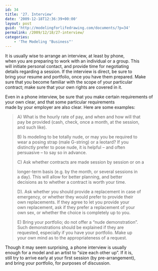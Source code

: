 ```yaml
---
id: 34
title: '27. Interview'
date: '2009-12-18T12:36:39+00:00'
layout: post
guid: 'http://modelingforlifedrawing.com/documents/?p=34'
permalink: /2009/12/18/27-interview/
categories:
    - 'The Modeling "Business"'
---
```


It is usually wise to arrange an interview, at least by phone,  
when you are preparing to work with an individual or a group. This  
will initiate personal contact, and provide time for negotiating  
details regarding a session. If the interview is direct, be sure to  
bring your resume and portfolio, once you have them prepared. Make  
sure that you become familiar with the scope of your particular  
contract; make sure that your own rights are covered in it.

Even in a phone interview, be sure that you make certain requirements of your own clear, and that some particular requirements  
made by your employer are also clear. Here are some examples:

> A) What is the hourly rate of pay, and when and how will that  
> pay be provided (cash, check, once a month, at the session,  
> and such like).
> 
> B) Is modeling to be totally nude, or may you be required to  
> wear a posing strap (male G-string) or a leotard? If you  
> distinctly prefer to pose nude, it is helpful – and often  
> persuasive – to say so in advance.
> 
> C) Ask whether contracts are made session by session or on a
> 
> longer-term basis (e.g. by the month, or several sessions in  
> a day). This will allow for better planning, and better  
> decisions as to whether a contract is worth your time.
> 
> D). Ask whether you should provide a replacement in case of  
> emergency, or whether they would prefer to provide their  
> own replacements. If they agree to let you provide your  
> own replacement, ask if they prefer a replacement of your  
> own sex, or whether the choice is completely up to you.
> 
> E) Bring your portfolio; do not offer a “nude demonstration”.  
> Such demonstrations should be explained if they are  
> requested, especially if you have your portfolio. Make up  
> your own mind as to the appropriateness of a request.

Though it may seem surprising, a phone interview is usually  
enough for a model and an artist to “size each other up”. If it is,  
still try to arrive early at your first session (by pre-arrangement),  
and bring your portfolio, for purposes of discussion.